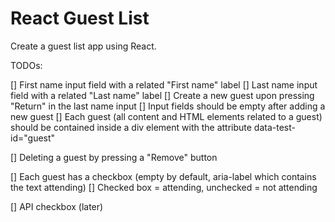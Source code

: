 # React Guest List

Create a guest list app using React.

TODOs:

[] First name input field with a related "First name" label
[] Last name input field with a related "Last name" label
[] Create a new guest upon pressing "Return" in the last name input
[] Input fields should be empty after adding a new guest
[] Each guest (all content and HTML elements related to a guest) should be contained inside a div element with the attribute data-test-id="guest"

[] Deleting a guest by pressing a "Remove" button

[] Each guest has a checkbox (empty by default, aria-label which contains the text attending)
[] Checked box = attending, unchecked = not attending

[] API checkbox (later)
